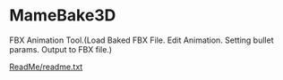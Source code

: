 # MameBake3D
FBX Animation Tool.(Load Baked FBX File. Edit Animation. Setting bullet params. Output to FBX file.) 

[ReadMe/readme.txt](ReadMe/readme.txt)

